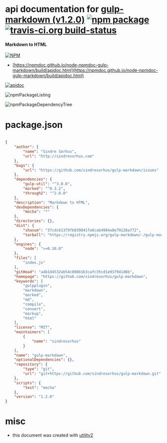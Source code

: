 # api documentation for  [gulp-markdown (v1.2.0)](https://github.com/sindresorhus/gulp-markdown)  [![npm package](https://img.shields.io/npm/v/npmdoc-gulp-markdown.svg?style=flat-square)](https://www.npmjs.org/package/npmdoc-gulp-markdown) [![travis-ci.org build-status](https://api.travis-ci.org/npmdoc/node-npmdoc-gulp-markdown.svg)](https://travis-ci.org/npmdoc/node-npmdoc-gulp-markdown)
#### Markdown to HTML

[![NPM](https://nodei.co/npm/gulp-markdown.png?downloads=true&downloadRank=true&stars=true)](https://www.npmjs.com/package/gulp-markdown)

- [https://npmdoc.github.io/node-npmdoc-gulp-markdown/build/apidoc.html](https://npmdoc.github.io/node-npmdoc-gulp-markdown/build/apidoc.html)

[![apidoc](https://npmdoc.github.io/node-npmdoc-gulp-markdown/build/screenCapture.buildCi.browser.%252Ftmp%252Fbuild%252Fapidoc.html.png)](https://npmdoc.github.io/node-npmdoc-gulp-markdown/build/apidoc.html)

![npmPackageListing](https://npmdoc.github.io/node-npmdoc-gulp-markdown/build/screenCapture.npmPackageListing.svg)

![npmPackageDependencyTree](https://npmdoc.github.io/node-npmdoc-gulp-markdown/build/screenCapture.npmPackageDependencyTree.svg)



# package.json

```json

{
    "author": {
        "name": "Sindre Sorhus",
        "url": "http://sindresorhus.com"
    },
    "bugs": {
        "url": "https://github.com/sindresorhus/gulp-markdown/issues"
    },
    "dependencies": {
        "gulp-util": "^3.0.0",
        "marked": "^0.3.2",
        "through2": "^2.0.0"
    },
    "description": "Markdown to HTML",
    "devDependencies": {
        "mocha": "*"
    },
    "directories": {},
    "dist": {
        "shasum": "37cdc61379fb039841fa6cab4984a8e79128a772",
        "tarball": "https://registry.npmjs.org/gulp-markdown/-/gulp-markdown-1.2.0.tgz"
    },
    "engines": {
        "node": ">=0.10.0"
    },
    "files": [
        "index.js"
    ],
    "gitHead": "a4b1d4532ab54c008b1b3cafc35cd1e937941d6b",
    "homepage": "https://github.com/sindresorhus/gulp-markdown",
    "keywords": [
        "gulpplugin",
        "markdown",
        "marked",
        "md",
        "compile",
        "convert",
        "markup",
        "html"
    ],
    "license": "MIT",
    "maintainers": [
        {
            "name": "sindresorhus"
        }
    ],
    "name": "gulp-markdown",
    "optionalDependencies": {},
    "repository": {
        "type": "git",
        "url": "git+https://github.com/sindresorhus/gulp-markdown.git"
    },
    "scripts": {
        "test": "mocha"
    },
    "version": "1.2.0"
}
```



# misc
- this document was created with [utility2](https://github.com/kaizhu256/node-utility2)
